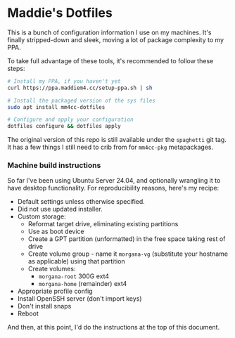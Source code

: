 Maddie's Dotfiles
=================

This is a bunch of configuration information I use on my machines. It's finally
stripped-down and sleek, moving a lot of package complexity to my PPA.

To take full advantage of these tools, it's recommended to follow these steps:

```bash
# Install my PPA, if you haven't yet
curl https://ppa.maddiem4.cc/setup-ppa.sh | sh

# Install the packaged version of the sys files
sudo apt install mm4cc-dotfiles

# Configure and apply your configuration
dotfiles configure && dotfiles apply
```

The original version of this repo is still available under the `spaghetti` git
tag. It has a few things I still need to crib from for `mm4cc-pkg` metapackages.

### Machine build instructions

So far I've been using Ubuntu Server 24.04, and optionally wrangling it to have
desktop functionality. For reproducibility reasons, here's my recipe:

 * Default settings unless otherwise specified.
 * Did not use updated installer.
 * Custom storage:
   * Reformat target drive, eliminating existing partitions
   * Use as boot device
   * Create a GPT partition (unformatted) in the free space taking rest of drive
   * Create volume group - name it `morgana-vg` (substitute your hostname as applicable) using that partition
   * Create volumes:
     * `morgana-root` 300G ext4
     * `morgana-home` (remainder) ext4
 * Appropriate profile config
 * Install OpenSSH server (don't import keys)
 * Don't install snaps
 * Reboot

And then, at this point, I'd do the instructions at the top of this document.
